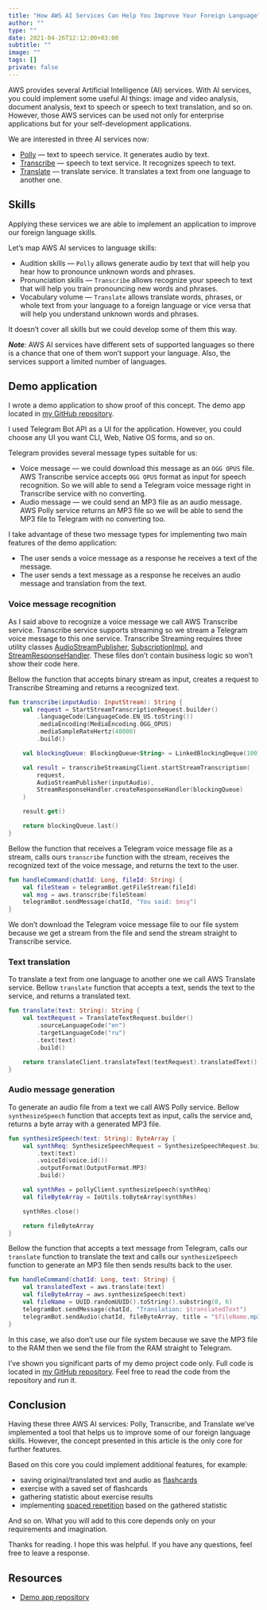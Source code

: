 ```yaml
---
title: "How AWS AI Services Can Help You Improve Your Foreign Language"
author: ""
type: ""
date: 2021-04-26T12:12:00+03:00
subtitle: ""
image: ""
tags: []
private: false
---
```

AWS provides several Artificial Intelligence (AI) services. With AI services, you could implement some useful AI things: image and video analysis, document analysis, text to speech or speech to text translation, and so on. However, those AWS services can be used not only for enterprise applications but for your self-development applications.

We are interested in three AI services now:
* [Polly](https://aws.amazon.com/polly) — text to speech service. It generates audio by text.
* [Transcribe](https://aws.amazon.com/transcribe) — speech to text service. It recognizes speech to text.
* [Translate](https://aws.amazon.com/translate) — translate service. It translates a text from one language to another one.

## Skills
Applying these services we are able to implement an application to improve our foreign language skills.

Let’s map AWS AI services to language skills:
* Audition skills — `Polly` allows generate audio by text that will help you hear how to pronounce unknown words and phrases.
* Pronunciation skills — `Transcribe` allows recognize your speech to text that will help you train pronouncing new words and phrases.
* Vocabulary volume — `Translate` allows translate words, phrases, or whole text from your language to a foreign language or vice versa that will help you understand unknown words and phrases.

It doesn’t cover all skills but we could develop some of them this way.

***Note***: AWS AI services have different sets of supported languages so there is a chance that one of them won’t support your language. Also, the services support a limited number of languages.

## Demo application
I wrote a demo application to show proof of this concept. The demo app located in [my GitHub repository](https://github.com/jaitl/aws-lambda-telegram-lang-demo).

I used Telegram Bot API as a UI for the application. However, you could choose any UI you want CLI, Web, Native OS forms, and so on.

Telegram provides several message types suitable for us:
* Voice message — we could download this message as an `OGG OPUS` file. AWS Transcribe service accepts `OGG OPUS` format as input for speech recognition. So we will able to send a Telegram voice message right in Transcribe service with no converting.
* Audio message — we could send an MP3 file as an audio message. AWS Polly service returns an MP3 file so we will be able to send the MP3 file to Telegram with no converting too.

I take advantage of these two message types for implementing two main features of the demo application:
* The user sends a voice message as a response he receives a text of the message.
* The user sends a text message as a response he receives an audio message and translation from the text.

### Voice message recognition
As I said above to recognize a voice message we call AWS Transcribe service. Transcribe service supports streaming so we stream a Telegram voice message to this one service. Transcribe Streaming requires three utility classes [AudioStreamPublisher](https://github.com/jaitl/aws-lambda-telegram-lang-demo/blob/main/src/main/kotlin/com/github/jaitl/aws/telegram/english/aws/steamming/AudioStreamPublisher.kt), [SubscriptionImpl](https://github.com/jaitl/aws-lambda-telegram-lang-demo/blob/main/src/main/kotlin/com/github/jaitl/aws/telegram/english/aws/steamming/SubscriptionImpl.kt), and [StreamResponseHandler](https://github.com/jaitl/aws-lambda-telegram-lang-demo/blob/main/src/main/kotlin/com/github/jaitl/aws/telegram/english/aws/steamming/StreamResponseHandler.kt). These files don’t contain business logic so won’t show their code here.

Bellow the function that accepts binary stream as input, creates a request to Transcribe Streaming and returns a recognized text.

```kotlin
fun transcribe(inputAudio: InputStream): String {
    val request = StartStreamTranscriptionRequest.builder()
        .languageCode(LanguageCode.EN_US.toString())
        .mediaEncoding(MediaEncoding.OGG_OPUS)
        .mediaSampleRateHertz(48000)
        .build()

    val blockingQueue: BlockingQueue<String> = LinkedBlockingDeque(100)

    val result = transcribeStreamingClient.startStreamTranscription(
        request,
        AudioStreamPublisher(inputAudio),
        StreamResponseHandler.createResponseHandler(blockingQueue)
    )

    result.get()

    return blockingQueue.last()
}
```

Bellow the function that receives a Telegram voice message file as a stream, calls ours `transcribe` function with the stream, receives the recognized text of the voice message, and returns the text to the user.

```kotlin
fun handleCommand(chatId: Long, fileId: String) {
    val fileSteam = telegramBot.getFileStream(fileId)
    val msg = aws.transcribe(fileSteam)
    telegramBot.sendMessage(chatId, "You said: $msg")
}
```

We don’t download the Telegram voice message file to our file system because we get a stream from the file and send the stream straight to Transcribe service.

### Text translation
To translate a text from one language to another one we call AWS Translate service. Bellow `translate` function that accepts a text, sends the text to the service, and returns a translated text.

```kotlin
fun translate(text: String): String {
    val textRequest = TranslateTextRequest.builder()
        .sourceLanguageCode("en")
        .targetLanguageCode("ru")
        .text(text)
        .build()

    return translateClient.translateText(textRequest).translatedText()
}
```

### Audio message generation
To generate an audio file from a text we call AWS Polly service. Bellow `synthesizeSpeech` function that accepts text as input, calls the service and, returns a byte array with a generated MP3 file.

```kotlin
fun synthesizeSpeech(text: String): ByteArray {
    val synthReq: SynthesizeSpeechRequest = SynthesizeSpeechRequest.builder()
        .text(text)
        .voiceId(voice.id())
        .outputFormat(OutputFormat.MP3)
        .build()

    val synthRes = pollyClient.synthesizeSpeech(synthReq)
    val fileByteArray = IoUtils.toByteArray(synthRes)

    synthRes.close()

    return fileByteArray
}
```

Bellow the function that accepts a text message from Telegram, calls our `translate` function to translate the text and calls our `synthesizeSpeech` function to generate an MP3 file then sends results back to the user.

```kotlin
fun handleCommand(chatId: Long, text: String) {
    val translatedText = aws.translate(text)
    val fileByteArray = aws.synthesizeSpeech(text)
    val fileName = UUID.randomUUID().toString().substring(0, 6)
    telegramBot.sendMessage(chatId, "Translation: $translatedText")
    telegramBot.sendAudio(chatId, fileByteArray, title = "$fileName.mp3")
}
```

In this case, we also don’t use our file system because we save the MP3 file to the RAM then we send the file from the RAM straight to Telegram.

I’ve shown you significant parts of my demo project code only. Full code is located in [my GitHub repository](https://github.com/jaitl/aws-lambda-telegram-lang-demo). Feel free to read the code from the repository and run it.

## Conclusion
Having these three AWS AI services: Polly, Transcribe, and Translate we’ve implemented a tool that helps us to improve some of our foreign language skills. However, the concept presented in this article is the only core for further features.

Based on this core you could implement additional features, for example:
* saving original/translated text and audio as [flashcards](https://en.wikipedia.org/wiki/Flashcard)
* exercise with a saved set of flashcards
* gathering statistic about exercise results
* implementing [spaced repetition](https://en.wikipedia.org/wiki/Spaced_repetition) based on the gathered statistic

And so on. What you will add to this core depends only on your requirements and imagination.

Thanks for reading. I hope this was helpful. If you have any questions, feel free to leave a response.

## Resources
* [Demo app repository](https://github.com/jaitl/aws-lambda-telegram-lang-demo)
